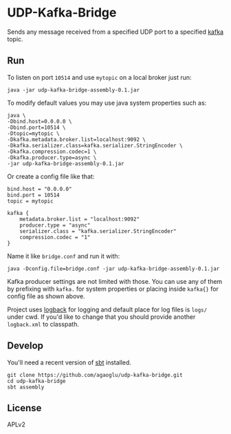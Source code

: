 # UDP-Kafka-Bridge

Sends any message received from a specified UDP port to a specified [kafka](http://kafka.apache.org/) topic.

## Run

To listen on port `10514` and use `mytopic` on a local broker just run:

    java -jar udp-kafka-bridge-assembly-0.1.jar

To modify default values you may use java system properties such as:

    java \
    -Dbind.host=0.0.0.0 \
    -Dbind.port=10514 \
    -Dtopic=mytopic \
    -Dkafka.metadata.broker.list=localhost:9092 \
    -Dkafka.serializer.class=kafka.serializer.StringEncoder \
    -Dkafka.compression.codec=1 \
    -Dkafka.producer.type=async \
    -jar udp-kafka-bridge-assembly-0.1.jar
    
Or create a config file like that:

    bind.host = "0.0.0.0"
    bind.port = 10514
    topic = mytopic 

    kafka {
        metadata.broker.list = "localhost:9092"
        producer.type = "async"
        serializer.class = "kafka.serializer.StringEncoder"
        compression.codec = "1"
    }

Name it like `bridge.conf` and run it with:

    java -Dconfig.file=bridge.conf -jar udp-kafka-bridge-assembly-0.1.jar
    
Kafka producer settings are not limited with those. You can use any of them by prefixing with `kafka.` for system properties or placing inside `kafka{}` for config file as shown above.

Project uses [logback](http://logback.qos.ch/) for logging and default place for log files is `logs/` under cwd. If you'd like to change that you should provide another `logback.xml` to classpath.

## Develop

You'll need a recent version of [sbt](http://www.scala-sbt.org/) installed.

    git clone https://github.com/agaoglu/udp-kafka-bridge.git
    cd udp-kafka-bridge
    sbt assembly
    
## License

APLv2
